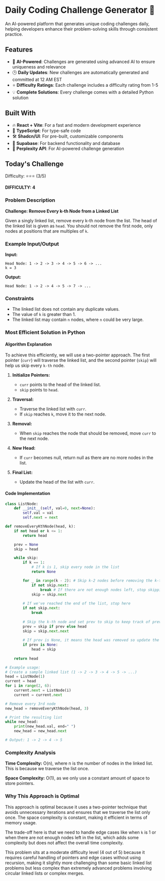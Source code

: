 # Daily Coding Challenge Generator 🚀

An AI-powered platform that generates unique coding challenges daily, helping developers enhance their problem-solving skills through consistent practice.

## Features

- 🤖 **AI-Powered**: Challenges are generated using advanced AI to ensure uniqueness and relevance
- 🕒 **Daily Updates**: New challenges are automatically generated and committed at 12 AM EST
- ⭐ **Difficulty Ratings**: Each challenge includes a difficulty rating from 1-5
- 💡 **Complete Solutions**: Every challenge comes with a detailed Python solution

## Built With

- 🔥 **React + Vite**: For a fast and modern development experience
- 🔷 **TypeScript**: For type-safe code
- 🛠️ **Shadcn/UI**: For pre-built, customizable components
- 🔌 **Supabase**: For backend functionality and database
- 🤖 **Perplexity API**: For AI-powered challenge generation

## Today's Challenge

Difficulty: ⭐⭐⭐ (3/5)

**DIFFICULTY: 4**

### Problem Description

**Challenge: Remove Every k-th Node from a Linked List**

Given a singly linked list, remove every k-th node from the list. The head of the linked list is given as `head`. You should not remove the first node, only nodes at positions that are multiples of `k`.

### Example Input/Output

**Input:**
```
Head Node: 1 -> 2 -> 3 -> 4 -> 5 -> 6 -> ...
k = 3
```

**Output:**
```
Head Node: 1 -> 2 -> 4 -> 5 -> 7 -> ...
```

### Constraints

- The linked list does not contain any duplicate values.
- The value of `k` is greater than 1.
- The linked list may contain `n` nodes, where `n` could be very large.

### Most Efficient Solution in Python

#### Algorithm Explanation

To achieve this efficiently, we will use a two-pointer approach. The first pointer (`curr`) will traverse the linked list, and the second pointer (`skip`) will help us skip every `k-th` node.

1. **Initialize Pointers:**
   - `curr` points to the head of the linked list.
   - `skip` points to `head`.

2. **Traversal:**
   - Traverse the linked list with `curr`.
   - If `skip` reaches `k`, move it to the next node.

3. **Removal:**
   - When `skip` reaches the node that should be removed, move `curr` to the next node.

4. **New Head:**
   - If `curr` becomes null, return null as there are no more nodes in the list.

5. **Final List:**
   - Update the head of the list with `curr`.

#### Code Implementation

```python
class ListNode:
    def __init__(self, val=0, next=None):
        self.val = val
        self.next = next

def removeEveryKthNode(head, k):
    if not head or k <= 1:
        return head

    prev = None
    skip = head

    while skip:
        if k == 1:
            # If k is 1, skip every node in the list
            return None

        for _ in range(k - 2): # Skip k-2 nodes before removing the k-th node
            if not skip.next:
                break # If there are not enough nodes left, stop skipping.
            skip = skip.next
        
        # If we've reached the end of the list, stop here
        if not skip.next:
            break
        
        # Skip the k-th node and set prev to skip to keep track of previous node.
        prev = skip if prev else head 
        skip = skip.next.next
        
        # If prev is None, it means the head was removed so update the head.
        if prev is None:
            head = skip
    
    return head

# Example usage:
# Create a sample linked list (1 -> 2 -> 3 -> 4 -> 5 -> ...)
head = ListNode(1)
current = head
for i in range(2, 6):
    current.next = ListNode(i)
    current = current.next

# Remove every 3rd node
new_head = removeEveryKthNode(head, 3)

# Print the resulting list
while new_head:
    print(new_head.val, end=" ")
    new_head = new_head.next

# Output: 1 -> 2 -> 4 -> 5 
```

### Complexity Analysis

**Time Complexity:** O(n), where n is the number of nodes in the linked list. This is because we traverse the list once.

**Space Complexity:** O(1), as we only use a constant amount of space to store pointers.

### Why This Approach is Optimal

This approach is optimal because it uses a two-pointer technique that avoids unnecessary iterations and ensures that we traverse the list only once. The space complexity is constant, making it efficient in terms of memory usage.

The trade-off here is that we need to handle edge cases like when `k` is 1 or when there are not enough nodes left in the list, which adds some complexity but does not affect the overall time complexity.

This problem sits at a moderate difficulty level (4 out of 5) because it requires careful handling of pointers and edge cases without using recursion, making it slightly more challenging than some basic linked list problems but less complex than extremely advanced problems involving circular linked lists or complex merges.